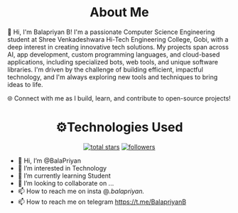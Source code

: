 <h1 align="center">About Me</h1>

👋 Hi, I'm Balapriyan B! I'm a passionate Computer Science Engineering student at Shree Venkadeshwara Hi-Tech Engineering College, Gobi, with a deep interest in creating innovative tech solutions. My projects span across AI, app development, custom programming languages, and cloud-based applications, including specialized bots, web tools, and unique software libraries. I'm driven by the challenge of building efficient, impactful technology, and I'm always exploring new tools and techniques to bring ideas to life.

🌐 Connect with me as I build, learn, and contribute to open-source projects!

</hr>


<h1 align="center">⚙Technologies Used</h1>

<p align="center">
  <a href="https://github.com/BalaPriyan?tab=repositories&sort=stargazers">
    <img alt="total stars" title="Total stars on GitHub" src="https://custom-icon-badges.demolab.com/github/stars/BalaPriyan?color=55960c&style=for-the-badge&labelColor=488207&logo=star"/></a>
  <a href="https://github.com/BalaPriyan?tab=followers">
    <img alt="followers" title="Follow me on Github" src="https://custom-icon-badges.demolab.com/github/followers/BalaPriyan?color=236ad3&labelColor=1155ba&style=for-the-badge&logo=person-add&label=Follow&logoColor=white"/></a>
</p>


- 👋 Hi, I’m @BalaPriyan
- 👀 I’m interested in Technology
- 🌱 I’m currently learning Student
- 💞️ I’m looking to collaborate on ...
- 📫 How to reach me on insta @_.balapriyan._
- 📫 How to reach me on telegram <a herf="King">https://t.me/BalapriyanB<a>

<!---
BalaPriyan/BalaPriyan is a ✨ special ✨ repository because its `README.md` (this file) appears on your GitHub profile.
You can click the Preview link to take a look at your changes.
--->
